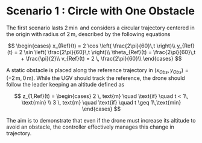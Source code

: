 
# Scenario 1 : Circle with One Obstacle
The first scenario lasts $2\,\unit{\min}$ and considers a circular trajectory centered in the origin with radius of $2\,\unit{\meter}$, described by the following equations

$$
    \begin{cases}
        x_{Ref}(t) = 2 \cos \left( \frac{2\pi}{60}\,t \right)\\
        y_{Ref}(t) = 2 \sin \left( \frac{2\pi}{60}\,t \right)\\
        \theta_{Ref}(t) = \frac{2\pi}{60}\,t + \frac{\pi}{2}\\
        v_{Ref}(t) = 2 \, \frac{2\pi}{60}\\
    \end{cases}
$$

A static obstacle is placed along the reference trajectory in $(x_{Obs},y_{Obs}) = (-2\,\unit{\meter},0\,\unit{\meter})$.
While the UGV should track the reference, the drone should follow the leader keeping an altitude defined as 

$$
    z_{1,Ref}(t) = \begin{cases}
        2 \, text{m} \quad \text{if}  \quad t < 1\, \text{min} \\
        3 \, text{m} \quad \text{if}  \quad t \geq 1\,\text{min}
    \end{cases}
$$

The aim is to demonstrate that even if the drone must increase its altitude to avoid an obstacle, the controller effectively manages this change in trajectory.